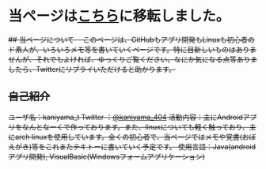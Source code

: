 # 当ページは[こちら](https://www.kaniyama.net/)に移転しました。
<s>
## 当ページについて
　このページは、GitHubもアプリ開発もLinuxも初心者のド素人が、いろいろメモ等を書いていくページです。特に目新しいものはありませんが、それでもよければ、ゆっくりご覧ください。なにか気になる点等ありましたら、Twitterにリプライいただけると助かります。

## 自己紹介
ユーザ名：kaniyama_t
Twitter ：<a href="https://twitter.com/kaniyama_404" title="Twitter @kaniyama_404">@kaniyama_404</a>
活動内容：主にAndroidアプリをなんとなーくで作っております。また、linuxについても軽く触っており、主にarch linuxを使用しています。全くの初心者で、当ページではメモや覚書(おぼえがき)等をこれまたテキトーに書いていく予定です。
使用言語：Java(androidアプリ開発), VisualBasic(Windowsフォームアプリケーション)
</s>
